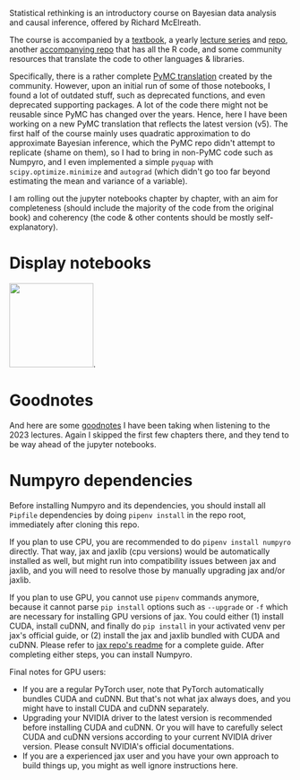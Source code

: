 Statistical rethinking is an introductory course on Bayesian data analysis and causal inference, offered by Richard McElreath. 

The course is accompanied by a [textbook](https://xcelab.net/rm/statistical-rethinking/), a yearly [lecture series](https://youtu.be/FdnMWdICdRs) and [repo](https://github.com/rmcelreath/stat_rethinking_2023), another [accompanying repo](https://github.com/rmcelreath/rethinking) that has all the R code, and some community resources that translate the code to other languages & libraries. 

Specifically, there is a rather complete [PyMC translation](https://github.com/pymc-devs/pymc-resources/tree/main/Rethinking_2) created by the community. However, upon an initial run of some of those notebooks, I found a lot of outdated stuff, such as deprecated functions, and even deprecated supporting packages. A lot of the code there might not be reusable since PyMC has changed over the years. Hence, here I have been working on a new PyMC translation that reflects the latest version (v5). The first half of the course mainly uses quadratic approximation to do approximate Bayesian inference, which the PyMC repo didn't attempt to replicate (shame on them), so I had to bring in non-PyMC code such as Numpyro, and I even implemented a simple `pyquap` with `scipy.optimize.minimize` and `autograd` (which didn't go too far beyond estimating the mean and variance of a variable).

I am rolling out the jupyter notebooks chapter by chapter, with an aim for completeness (should include the majority of the code from the original book) and coherency (the code & other contents should be mostly self-explanatory). 

# Display notebooks
[<img src="https://nbviewer.org/static/img/nav_logo.svg" width="150"/>](https://nbviewer.org/github/jaredxfeng/rethinking/tree/dev/).

# Goodnotes
And here are some [goodnotes](https://web.goodnotes.com/s/8ERStxgngckNf2VWF4FujP#page-1) I have been taking when listening to the 2023 lectures. Again I skipped the first few chapters there, and they tend to be way ahead of the jupyter notebooks.

# Numpyro dependencies
Before installing Numpyro and its dependencies, you should install all `Pipfile` dependencies by doing `pipenv install` in the repo root, immediately after cloning this repo.

If you plan to use CPU, you are recommended to do `pipenv install numpyro` directly. That way, jax and jaxlib (cpu versions) would be automatically installed as well, but might run into compatibility issues between jax and jaxlib, and you will need to resolve those by manually upgrading jax and/or jaxlib.

If you plan to use GPU, you cannot use `pipenv` commands anymore, because it cannot parse `pip install` options such as `--upgrade` or `-f` which are necessary for installing GPU versions of jax. You could either (1) install CUDA, install cuDNN, and finally do `pip install` in your activated venv per jax's official guide, or (2) install the jax and jaxlib bundled with CUDA and cuDNN. Please refer to [jax repo's readme](https://github.com/google/jax) for a complete guide. After completing either steps, you can install Numpyro. 

Final notes for GPU users: 
- If you are a regular PyTorch user, note that PyTorch automatically bundles CUDA and cuDNN. But that's not what jax always does, and you might have to install CUDA and cuDNN separately.
- Upgrading your NVIDIA driver to the latest version is recommended before installing CUDA and cuDNN. Or you will have to carefully select CUDA and cuDNN versions according to your current NVIDIA driver version. Please consult NVIDIA's official documentations.
- If you are a experienced jax user and you have your own approach to build things up, you might as well ignore instructions here.


